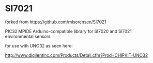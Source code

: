 SI7021
======

forked from https://github.com/mlsorensen/SI7021

PIC32 MPIDE Arduino-compatible library for SI7020 and SI7021 environmental sensors

for use with UNO32 as seen here:

http://www.digilentinc.com/Products/Detail.cfm?Prod=CHIPKIT-UNO32
